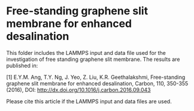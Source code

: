 # Free-standing graphene slit membrane for enhanced desalination

This folder includes the LAMMPS input and data file used for the investigation of free standing graphene slit membrane. 
The results are published in:

[1] E.Y.M. Ang, T.Y. Ng, J. Yeo, Z. Liu, K.R. Geethalakshmi, Free-standing graphene slit membrane for enhanced desalination, Carbon, 110, 350-355 (2016), DOI: http://dx.doi.org/10.1016/j.carbon.2016.09.043 

Please cite this article if the LAMMPS input and data files are used.
